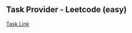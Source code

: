 ## Task Provider - Leetcode (easy)

[Task Link](https://leetcode.com/problems/rising-temperature/description/)
    